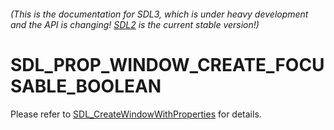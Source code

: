 ###### (This is the documentation for SDL3, which is under heavy development and the API is changing! [SDL2](https://wiki.libsdl.org/SDL2/) is the current stable version!)
# SDL_PROP_WINDOW_CREATE_FOCUSABLE_BOOLEAN

Please refer to [SDL_CreateWindowWithProperties](SDL_CreateWindowWithProperties) for details.

